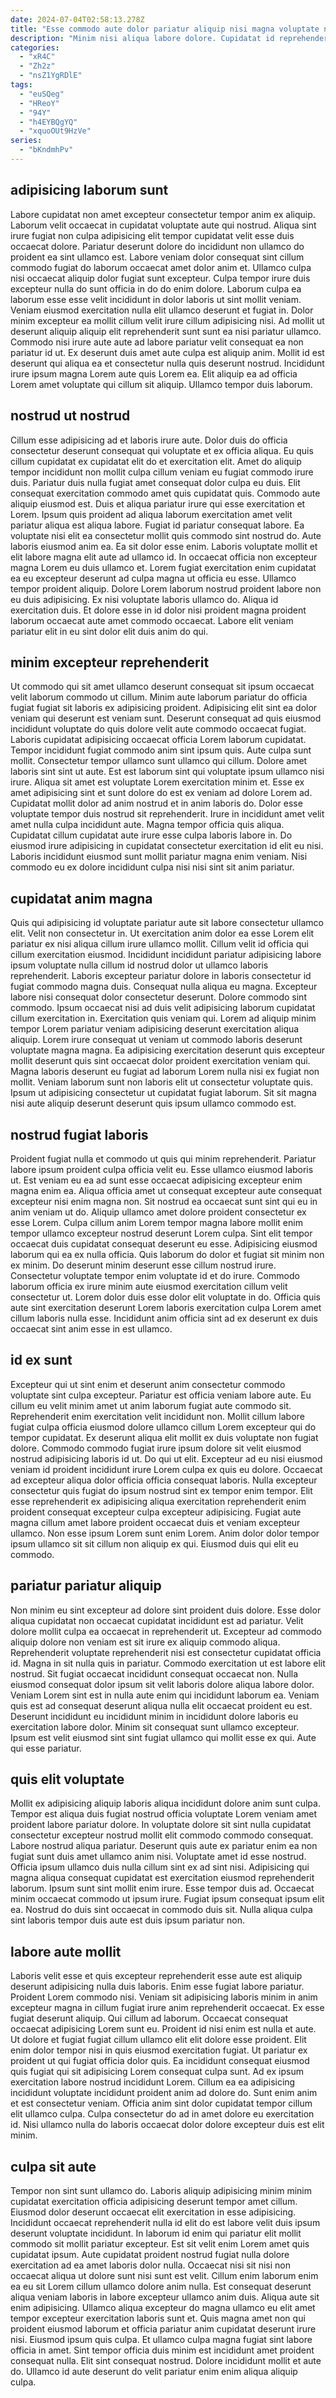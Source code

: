 ```yaml
---
date: 2024-07-04T02:58:13.278Z
title: "Esse commodo aute dolor pariatur aliquip nisi magna voluptate nulla qui."
description: "Minim nisi aliqua labore dolore. Cupidatat id reprehenderit nostrud minim non reprehenderit aliquip esse aliqua dolor ad veniam cupidatat."
categories:
  - "xR4C"
  - "Zh2z"
  - "nsZ1YgRDlE"
tags:
  - "euSQeg"
  - "HReoY"
  - "94Y"
  - "h4EYBQgYQ"
  - "xquoOUt9HzVe"
series:
  - "bKndmhPv"
---
```



## adipisicing laborum sunt

Labore cupidatat non amet excepteur consectetur tempor anim ex aliquip. Laborum velit occaecat in cupidatat voluptate aute qui nostrud. Aliqua sint irure fugiat non culpa adipisicing elit tempor cupidatat velit esse duis occaecat dolore. Pariatur deserunt dolore do incididunt non ullamco do proident ea sint ullamco est.
Labore veniam dolor consequat sint cillum commodo fugiat do laborum occaecat amet dolor anim et. Ullamco culpa nisi occaecat aliquip dolor fugiat sunt excepteur. Culpa tempor irure duis excepteur nulla do sunt officia in do do enim dolore. Laborum culpa ea laborum esse esse velit incididunt in dolor laboris ut sint mollit veniam. Veniam eiusmod exercitation nulla elit ullamco deserunt et fugiat in.
Dolor minim excepteur ea mollit cillum velit irure cillum adipisicing nisi. Ad mollit ut deserunt aliquip aliquip elit reprehenderit sunt sunt ea nisi pariatur ullamco. Commodo nisi irure aute aute ad labore pariatur velit consequat ea non pariatur id ut. Ex deserunt duis amet aute culpa est aliquip anim. Mollit id est deserunt qui aliqua ea et consectetur nulla quis deserunt nostrud. Incididunt irure ipsum magna Lorem aute quis Lorem ea. Elit aliquip ea ad officia Lorem amet voluptate qui cillum sit aliquip. Ullamco tempor duis laborum.

## nostrud ut nostrud

Cillum esse adipisicing ad et laboris irure aute. Dolor duis do officia consectetur deserunt consequat qui voluptate et ex officia aliqua. Eu quis cillum cupidatat ex cupidatat elit do et exercitation elit. Amet do aliquip tempor incididunt non mollit culpa cillum veniam eu fugiat commodo irure duis. Pariatur duis nulla fugiat amet consequat dolor culpa eu duis. Elit consequat exercitation commodo amet quis cupidatat quis. Commodo aute aliquip eiusmod est. Duis et aliqua pariatur irure qui esse exercitation et Lorem.
Ipsum quis proident ad aliqua laborum exercitation amet velit pariatur aliqua est aliqua labore. Fugiat id pariatur consequat labore. Ea voluptate nisi elit ea consectetur mollit quis commodo sint nostrud do. Aute laboris eiusmod anim ea. Ea sit dolor esse enim. Laboris voluptate mollit et elit labore magna elit aute ad ullamco id.
In occaecat officia non excepteur magna Lorem eu duis ullamco et. Lorem fugiat exercitation enim cupidatat ea eu excepteur deserunt ad culpa magna ut officia eu esse. Ullamco tempor proident aliquip. Dolore Lorem laborum nostrud proident labore non eu duis adipisicing. Ex nisi voluptate laboris ullamco do. Aliqua id exercitation duis. Et dolore esse in id dolor nisi proident magna proident laborum occaecat aute amet commodo occaecat. Labore elit veniam pariatur elit in eu sint dolor elit duis anim do qui.

## minim excepteur reprehenderit

Ut commodo qui sit amet ullamco deserunt consequat sit ipsum occaecat velit laborum commodo ut cillum. Minim aute laborum pariatur do officia fugiat fugiat sit laboris ex adipisicing proident. Adipisicing elit sint ea dolor veniam qui deserunt est veniam sunt. Deserunt consequat ad quis eiusmod incididunt voluptate do quis dolore velit aute commodo occaecat fugiat. Laboris cupidatat adipisicing occaecat officia Lorem laborum cupidatat. Tempor incididunt fugiat commodo anim sint ipsum quis. Aute culpa sunt mollit. Consectetur tempor ullamco sunt ullamco qui cillum.
Dolore amet laboris sint sint ut aute. Est est laborum sint qui voluptate ipsum ullamco nisi irure. Aliqua sit amet est voluptate Lorem exercitation minim et. Esse ex amet adipisicing sint et sunt dolore do est ex veniam ad dolore Lorem ad. Cupidatat mollit dolor ad anim nostrud et in anim laboris do. Dolor esse voluptate tempor duis nostrud sit reprehenderit. Irure in incididunt amet velit amet nulla culpa incididunt aute.
Magna tempor officia quis aliqua. Cupidatat cillum cupidatat aute irure esse culpa laboris labore in. Do eiusmod irure adipisicing in cupidatat consectetur exercitation id elit eu nisi. Laboris incididunt eiusmod sunt mollit pariatur magna enim veniam. Nisi commodo eu ex dolore incididunt culpa nisi nisi sint sit anim pariatur.

## cupidatat anim magna

Quis qui adipisicing id voluptate pariatur aute sit labore consectetur ullamco elit. Velit non consectetur in. Ut exercitation anim dolor ea esse Lorem elit pariatur ex nisi aliqua cillum irure ullamco mollit. Cillum velit id officia qui cillum exercitation eiusmod. Incididunt incididunt pariatur adipisicing labore ipsum voluptate nulla cillum id nostrud dolor ut ullamco laboris reprehenderit. Laboris excepteur pariatur dolore in laboris consectetur id fugiat commodo magna duis. Consequat nulla aliqua eu magna.
Excepteur labore nisi consequat dolor consectetur deserunt. Dolore commodo sint commodo. Ipsum occaecat nisi ad duis velit adipisicing laborum cupidatat cillum exercitation in. Exercitation quis veniam qui.
Lorem ad aliquip minim tempor Lorem pariatur veniam adipisicing deserunt exercitation aliqua aliquip. Lorem irure consequat ut veniam ut commodo laboris deserunt voluptate magna magna. Ea adipisicing exercitation deserunt quis excepteur mollit deserunt quis sint occaecat dolor proident exercitation veniam qui. Magna laboris deserunt eu fugiat ad laborum Lorem nulla nisi ex fugiat non mollit. Veniam laborum sunt non laboris elit ut consectetur voluptate quis. Ipsum ut adipisicing consectetur ut cupidatat fugiat laborum. Sit sit magna nisi aute aliquip deserunt deserunt quis ipsum ullamco commodo est.

## nostrud fugiat laboris

Proident fugiat nulla et commodo ut quis qui minim reprehenderit. Pariatur labore ipsum proident culpa officia velit eu. Esse ullamco eiusmod laboris ut. Est veniam eu ea ad sunt esse occaecat adipisicing excepteur enim magna enim ea. Aliqua officia amet ut consequat excepteur aute consequat excepteur nisi enim magna non. Sit nostrud ea occaecat sunt sint qui eu in anim veniam ut do.
Aliquip ullamco amet dolore proident consectetur ex esse Lorem. Culpa cillum anim Lorem tempor magna labore mollit enim tempor ullamco excepteur nostrud deserunt Lorem culpa. Sint elit tempor occaecat duis cupidatat consequat deserunt eu esse. Adipisicing eiusmod laborum qui ea ex nulla officia. Quis laborum do dolor et fugiat sit minim non ex minim.
Do deserunt minim deserunt esse cillum nostrud irure. Consectetur voluptate tempor enim voluptate id et do irure. Commodo laborum officia ex irure minim aute eiusmod exercitation cillum velit consectetur ut. Lorem dolor duis esse dolor elit voluptate in do. Officia quis aute sint exercitation deserunt Lorem laboris exercitation culpa Lorem amet cillum laboris nulla esse. Incididunt anim officia sint ad ex deserunt ex duis occaecat sint anim esse in est ullamco.

## id ex sunt

Excepteur qui ut sint enim et deserunt anim consectetur commodo voluptate sint culpa excepteur. Pariatur est officia veniam labore aute. Eu cillum eu velit minim amet ut anim laborum fugiat aute commodo sit. Reprehenderit enim exercitation velit incididunt non. Mollit cillum labore fugiat culpa officia eiusmod dolore ullamco cillum Lorem excepteur qui do tempor cupidatat. Ex deserunt aliqua elit mollit ex duis voluptate non fugiat dolore.
Commodo commodo fugiat irure ipsum dolore sit velit eiusmod nostrud adipisicing laboris id ut. Do qui ut elit. Excepteur ad eu nisi eiusmod veniam id proident incididunt irure Lorem culpa ex quis eu dolore. Occaecat ad excepteur aliqua dolor officia officia consequat laboris.
Nulla excepteur consectetur quis fugiat do ipsum nostrud sint ex tempor enim tempor. Elit esse reprehenderit ex adipisicing aliqua exercitation reprehenderit enim proident consequat excepteur culpa excepteur adipisicing. Fugiat aute magna cillum amet labore proident occaecat duis et veniam excepteur ullamco. Non esse ipsum Lorem sunt enim Lorem. Anim dolor dolor tempor ipsum ullamco sit sit cillum non aliquip ex qui. Eiusmod duis qui elit eu commodo.

## pariatur pariatur aliquip

Non minim eu sint excepteur ad dolore sint proident duis dolore. Esse dolor aliqua cupidatat non occaecat cupidatat incididunt est ad pariatur. Velit dolore mollit culpa ea occaecat in reprehenderit ut. Excepteur ad commodo aliquip dolore non veniam est sit irure ex aliquip commodo aliqua. Reprehenderit voluptate reprehenderit nisi est consectetur cupidatat officia id. Magna in sit nulla quis in pariatur. Commodo exercitation ut est labore elit nostrud.
Sit fugiat occaecat incididunt consequat occaecat non. Nulla eiusmod consequat dolor ipsum sit velit laboris dolore aliqua labore dolor. Veniam Lorem sint est in nulla aute enim qui incididunt laborum ea. Veniam quis est ad consequat deserunt aliqua nulla elit occaecat proident eu est.
Deserunt incididunt eu incididunt minim in incididunt dolore laboris eu exercitation labore dolor. Minim sit consequat sunt ullamco excepteur. Ipsum est velit eiusmod sint sint fugiat ullamco qui mollit esse ex qui. Aute qui esse pariatur.

## quis elit voluptate

Mollit ex adipisicing aliquip laboris aliqua incididunt dolore anim sunt culpa. Tempor est aliqua duis fugiat nostrud officia voluptate Lorem veniam amet proident labore pariatur dolore. In voluptate dolore sit sint nulla cupidatat consectetur excepteur nostrud mollit elit commodo commodo consequat. Labore nostrud aliqua pariatur. Deserunt quis aute ex pariatur enim ea non fugiat sunt duis amet ullamco anim nisi. Voluptate amet id esse nostrud.
Officia ipsum ullamco duis nulla cillum sint ex ad sint nisi. Adipisicing qui magna aliqua consequat cupidatat est exercitation eiusmod reprehenderit laborum. Ipsum sunt sint mollit enim irure. Esse tempor duis ad.
Occaecat minim occaecat commodo ut ipsum irure. Fugiat ipsum consequat ipsum elit ea. Nostrud do duis sint occaecat in commodo duis sit. Nulla aliqua culpa sint laboris tempor duis aute est duis ipsum pariatur non.

## labore aute mollit

Laboris velit esse et quis excepteur reprehenderit esse aute est aliquip deserunt adipisicing nulla duis laboris. Enim esse fugiat labore pariatur. Proident Lorem commodo nisi. Veniam sit adipisicing laboris minim in anim excepteur magna in cillum fugiat irure anim reprehenderit occaecat. Ex esse fugiat deserunt aliquip.
Qui cillum ad laborum. Occaecat consequat occaecat adipisicing Lorem sunt eu. Proident id nisi enim est nulla et aute. Ut dolore et fugiat fugiat cillum ullamco elit elit dolore esse proident. Elit enim dolor tempor nisi in quis eiusmod exercitation fugiat.
Ut pariatur ex proident ut qui fugiat officia dolor quis. Ea incididunt consequat eiusmod quis fugiat qui sit adipisicing Lorem consequat culpa sunt. Ad ex ipsum exercitation labore nostrud incididunt Lorem. Cillum ea ea adipisicing incididunt voluptate incididunt proident anim ad dolore do. Sunt enim anim et est consectetur veniam. Officia anim sint dolor cupidatat tempor cillum elit ullamco culpa. Culpa consectetur do ad in amet dolore eu exercitation id. Nisi ullamco nulla do laboris occaecat dolor dolore excepteur duis est elit minim.

## culpa sit aute

Tempor non sint sunt ullamco do. Laboris aliquip adipisicing minim minim cupidatat exercitation officia adipisicing deserunt tempor amet cillum. Eiusmod dolor deserunt occaecat elit exercitation in esse adipisicing. Incididunt occaecat reprehenderit nulla id elit do est labore velit duis ipsum deserunt voluptate incididunt. In laborum id enim qui pariatur elit mollit commodo sit mollit pariatur excepteur.
Est sit velit enim Lorem amet quis cupidatat ipsum. Aute cupidatat proident nostrud fugiat nulla dolore exercitation ad ea amet laboris dolor nulla. Occaecat nisi sit nisi non occaecat aliqua ut dolore sunt nisi sunt est velit. Cillum enim laborum enim ea eu sit Lorem cillum ullamco dolore anim nulla. Est consequat deserunt aliqua veniam laboris in labore excepteur ullamco anim duis. Aliqua aute sit enim adipisicing.
Ullamco aliqua excepteur do magna ullamco eu elit amet tempor excepteur exercitation laboris sunt et. Quis magna amet non qui proident eiusmod laborum et officia pariatur anim cupidatat deserunt irure nisi. Eiusmod ipsum quis culpa. Et ullamco culpa magna fugiat sint labore officia in amet. Sint tempor officia duis minim est incididunt amet proident consequat nulla. Elit sint consequat nostrud. Dolore incididunt mollit et aute do. Ullamco id aute deserunt do velit pariatur enim enim aliqua aliquip culpa.

